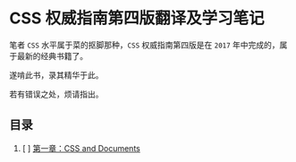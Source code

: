 # CSS 权威指南第四版翻译及学习笔记

笔者 `CSS` 水平属于菜的抠脚那种，`CSS` 权威指南第四版是在 `2017` 年中完成的，属于最新的经典书籍了。

遂啃此书，录其精华于此。

若有错误之处，烦请指出。

## 目录

1. [ ] [第一章：CSS and Documents](./chapter1.md)</br>